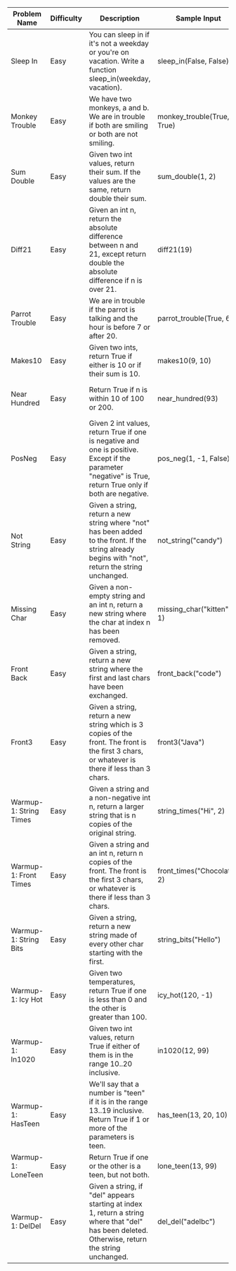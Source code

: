 | Problem Name        | Difficulty | Description                                                                                                                                               | Sample Input      | Sample Output | Tags                 | Ideal Solution |
|---------------------|------------|-----------------------------------------------------------------------------------------------------------------------------------------------------------|-------------------|---------------|----------------------|----------------|
| Sleep In            | Easy       | You can sleep in if it's not a weekday or you're on vacation. Write a function sleep_in(weekday, vacation).                                               | sleep_in(False, False) | True          | booleans, conditionals | def sleep_in(weekday, vacation): return not weekday or vacation |
| Monkey Trouble      | Easy       | We have two monkeys, a and b. We are in trouble if both are smiling or both are not smiling.                                                              | monkey_trouble(True, True) | True          | booleans, logic        | def monkey_trouble(a_smile, b_smile): return a_smile == b_smile |
| Sum Double          | Easy       | Given two int values, return their sum. If the values are the same, return double their sum.                                                              | sum_double(1, 2)  | 3             | math, conditionals   | def sum_double(a, b): return a + b if a != b else 2 * (a + b) |
| Diff21              | Easy       | Given an int n, return the absolute difference between n and 21, except return double the absolute difference if n is over 21.                           | diff21(19)        | 2             | math, abs            | def diff21(n): return abs(n - 21) if n <= 21 else 2 * abs(n - 21) |
| Parrot Trouble      | Easy       | We are in trouble if the parrot is talking and the hour is before 7 or after 20.                                                                          | parrot_trouble(True, 6) | True          | booleans, time        | def parrot_trouble(talking, hour): return talking and (hour < 7 or hour > 20) |
| Makes10             | Easy       | Given two ints, return True if either is 10 or if their sum is 10.                                                                                        | makes10(9, 10)    | True          | math, conditionals   | def makes10(a, b): return a == 10 or b == 10 or a + b == 10 |
| Near Hundred        | Easy       | Return True if n is within 10 of 100 or 200.                                                                                                               | near_hundred(93)  | True          | math, abs            | def near_hundred(n): return abs(100 - n) <= 10 or abs(200 - n) <= 10 |
| PosNeg              | Easy       | Given 2 int values, return True if one is negative and one is positive. Except if the parameter "negative" is True, return True only if both are negative. | pos_neg(1, -1, False) | True          | booleans, conditionals | def pos_neg(a, b, negative): return (a < 0 and b < 0) if negative else (a < 0 < b or b < 0 < a) |
| Not String          | Easy       | Given a string, return a new string where "not" has been added to the front. If the string already begins with "not", return the string unchanged.         | not_string("candy") | "not candy"   | strings              | def not_string(s): return s if s.startswith("not") else "not " + s |
| Missing Char        | Easy       | Given a non-empty string and an int n, return a new string where the char at index n has been removed.                                                     | missing_char("kitten", 1) | "ktten"       | strings, indexing    | def missing_char(s, n): return s[:n] + s[n+1:] |
| Front Back          | Easy       | Given a string, return a new string where the first and last chars have been exchanged.                                                                    | front_back("code") | "eodc"        | strings, indexing    | def front_back(s): return s if len(s) <= 1 else s[-1] + s[1:-1] + s[0] |
| Front3              | Easy       | Given a string, return a new string which is 3 copies of the front. The front is the first 3 chars, or whatever is there if less than 3 chars.             | front3("Java")    | "JavJavJav"   | strings, repetition  | def front3(s): return s[:3] * 3 |
| Warmup-1: String Times | Easy   | Given a string and a non-negative int n, return a larger string that is n copies of the original string.                                                   | string_times("Hi", 2) | "HiHi"        | strings, repetition  | def string_times(s, n): return s * n |
| Warmup-1: Front Times | Easy   | Given a string and an int n, return n copies of the front. The front is the first 3 chars, or whatever is there if less than 3 chars.                        | front_times("Chocolate", 2) | "ChoCho"     | strings, repetition  | def front_times(s, n): return s[:3] * n |
| Warmup-1: String Bits | Easy   | Given a string, return a new string made of every other char starting with the first.                                                                       | string_bits("Hello") | "Hlo"         | strings, indexing    | def string_bits(s): return s[::2] |
| Warmup-1: Icy Hot   | Easy       | Given two temperatures, return True if one is less than 0 and the other is greater than 100.                                                               | icy_hot(120, -1)  | True          | booleans, conditionals | def icy_hot(temp1, temp2): return (temp1 < 0 < temp2 - 101) or (temp2 < 0 < temp1 - 101) |
| Warmup-1: In1020    | Easy       | Given two int values, return True if either of them is in the range 10..20 inclusive.                                                                      | in1020(12, 99)    | True          | math, ranges         | def in1020(a, b): return 10 <= a <= 20 or 10 <= b <= 20 |
| Warmup-1: HasTeen   | Easy       | We'll say that a number is "teen" if it is in the range 13..19 inclusive. Return True if 1 or more of the parameters is teen.                              | has_teen(13, 20, 10) | True         | math, ranges         | def has_teen(a, b, c): return 13 <= a <= 19 or 13 <= b <= 19 or 13 <= c <= 19 |
| Warmup-1: LoneTeen  | Easy       | Return True if one or the other is a teen, but not both.                                                                                                   | lone_teen(13, 99) | True          | math, ranges, logic  | def lone_teen(a, b): return (13 <= a <= 19) ^ (13 <= b <= 19) |
| Warmup-1: DelDel    | Easy       | Given a string, if "del" appears starting at index 1, return a string where that "del" has been deleted. Otherwise, return the string unchanged.            | del_del("adelbc") | "abc"         | strings, replace     | def del_del(s): return s if s[1:4] != "del" else s[0] + s[4:] |

